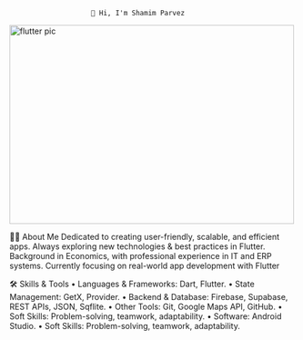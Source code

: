 						👋 Hi, I'm Shamim Parvez

<img width="500" height="350" alt="flutter pic" src="https://github.com/user-attachments/assets/64eca134-dd2b-4268-babe-d23d25c5d3d5" />

🧑‍💻 About Me
 Dedicated to creating user-friendly, scalable, and efficient apps. Always exploring new technologies & best practices in Flutter. Background in Economics, with professional     experience in IT and ERP systems. Currently focusing on real-world app development with Flutter

🛠️ Skills & Tools
•	Languages & Frameworks: Dart, Flutter.
•	State Management: GetX, Provider.
•	Backend & Database: Firebase, Supabase, REST APIs, JSON, Sqflite.
•	Other Tools: Git, Google Maps API, GitHub.
•	Soft Skills: Problem-solving, teamwork, adaptability.
•	Software: Android Studio.
•	Soft Skills: Problem-solving, teamwork, adaptability.

